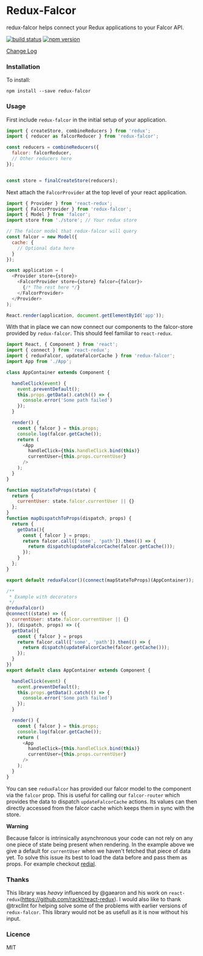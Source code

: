 # Redux-Falcor

redux-falcor helps connect your Redux applications to your Falcor API.

[![build status](https://img.shields.io/travis/ekosz/redux-falcor/master.svg?style=flat-square)](https://travis-ci.org/ekosz/redux-falcor)
[![npm version](https://img.shields.io/npm/v/redux-falcor.svg?style=flat-square)](https://www.npmjs.com/package/redux-falcor)

[Change Log](https://github.com/ekosz/redux-falcor/releases)

### Installation

To install:

```
npm install --save redux-falcor
```

### Usage

First include `redux-falcor` in the initial setup of your application.

```js
import { createStore, combineReducers } from 'redux';
import { reducer as falcorReducer } from 'redux-falcor';

const reducers = combineReducers({
  falcor: falcorReducer,
  // Other reducers here
});


const store = finalCreateStore(reducers);
```

Next  attach the `FalcorProvider` at the top level of your react application.

```js
import { Provider } from 'react-redux';
import { FalcorProvider } from 'redux-falcor';
import { Model } from 'falcor';
import store from './store'; // Your redux store

// The falcor model that redux-falcor will query
const falcor = new Model({
  cache: {
    // Optional data here
  }
});

const application = (
  <Provider store={store}>
    <FalcorProvider store={store} falcor={falcor}>
      {/* The rest here */}
    </FalcorProvider>
  </Provider>
);

React.render(application, document.getElementById('app'));
```

With that in place we can now connect our components to the falcor-store
provided by `redux-falcor`. This should feel familiar to `react-redux`.

```js
import React, { Component } from 'react';
import { connect } from 'react-redux';
import { reduxFalcor, updateFalcorCache } from 'redux-falcor';
import App from './App';

class AppContainer extends Component {

  handleClick(event) {
    event.preventDefault();
    this.props.getData().catch(() => {
      console.error('Some path failed')
    });
  }

  render() {
    const { falcor } = this.props;
    console.log(falcor.getCache());
    return (
      <App
        handleClick={this.handleClick.bind(this)}
        currentUser={this.props.currentUser}
      />
    );
  }
}

function mapStateToProps(state) {
  return {
    currentUser: state.falcor.currentUser || {}
  };
}
function mapDispatchToProps(dispatch, props) {
  return {
    getData(){
      const { falcor } = props;
      return falcor.call(['some', 'path']).then(() => {
        return dispatch(updateFalcorCache(falcor.getCache()));
      });
    }
  };
}

export default reduxFalcor()(connect(mapStateToProps)(AppContainer));

/**
 * Example with decorators
 */
@reduxFalcor()
@connect((state) => ({
  currentUser: state.falcor.currentUser || {}
}), (dispatch, props) => ({
  getData(){
    const { falcor } = props
    return falcor.call(['some', 'path']).then(() => {
      return dispatch(updateFalcorCache(falcor.getCache()));
    });
  }  
})
export default class AppContainer extends Component {

  handleClick(event) {
    event.preventDefault();
    this.props.getData().catch(() => {
      console.error('Some path failed')
    });
  }

  render() {
    const { falcor } = this.props;
    console.log(falcor.getCache());
    return (
      <App
        handleClick={this.handleClick.bind(this)}
        currentUser={this.props.currentUser}
      />
    );
  }
}
```

You can see `reduxFalcor` has provided our falcor model to the component via the `falcor` prop.
This is useful for calling our `falcor-router` which provides the data to dispatch `updateFalcorCache` actions.
Its values can then directly accessed from the falcor cache which keeps them in sync with the store.

**Warning**

Because falcor is intrinsically asynchronous your code can not rely on any one
piece of state being present when rendering. In the example above we give
a default for `currentUser` when we haven't fetched that piece of data yet.
To solve this issue its best to load the data before and pass them as props.
For example checkout [redial](https://github.com/markdalgleish/redial).

### Thanks

This library was *heavy* influenced by @gaearon and his work on
`react-redux`(https://github.com/rackt/react-redux). I would also like to thank
@trxcllnt for helping solve some of the problems with earlier versions of
`redux-falcor`. This library would not be as usefull as it is now without his
input.

### Licence

MIT
